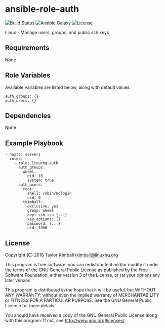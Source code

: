 # ansible-role-auth

[![Build Status](https://travis-ci.org/linuxhq/ansible-role-auth.svg?branch=master)](https://travis-ci.org/linuxhq/ansible-role-auth)
[![Ansible Galaxy](https://img.shields.io/badge/ansible--galaxy-auth-blue.svg?style=flat)](https://galaxy.ansible.com/linuxhq/auth)
[![License](https://img.shields.io/badge/license-GPLv3-brightgreen.svg?style=flat)](https://github.com/linuxhq/ansible-role-auth/blob/master/COPYING)

Linux - Manage users, groups, and public ssh keys

## Requirements

None

## Role Variables

Available variables are listed below, along with default values:

    auth_groups: {}
    auth_users: {}
      
## Dependencies

None

## Example Playbook

    - hosts: servers
      roles:
        - role: linuxhq.auth
          auth_groups:
            wheel:
              gid: 10
              system: true
          auth_users:
            root:
              shell: /sbin/nologin
              uid: 0
            tkimball:
              exclusive: yes
              group: wheel
              key: ssh-rsa {...}
              key_options: []
              password: {...}
              uid: 1000

## License

Copyright (C) 2018 Taylor Kimball <tkimball@linuxhq.org>

This program is free software: you can redistribute it and/or modify
it under the terms of the GNU General Public License as published by
the Free Software Foundation, either version 3 of the License, or
(at your option) any later version.

This program is distributed in the hope that it will be useful,
but WITHOUT ANY WARRANTY; without even the implied warranty of
MERCHANTABILITY or FITNESS FOR A PARTICULAR PURPOSE. See the
GNU General Public License for more details.

You should have received a copy of the GNU General Public License
along with this program. If not, see <http://www.gnu.org/licenses/>.
